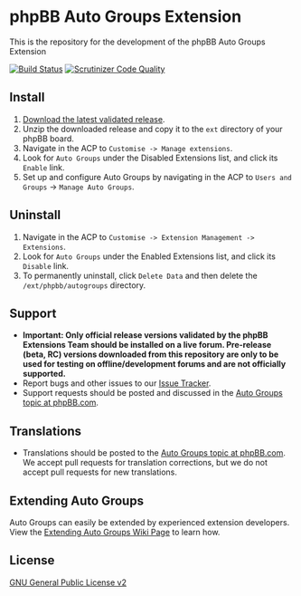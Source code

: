 # phpBB Auto Groups Extension

This is the repository for the development of the phpBB Auto Groups Extension

[![Build Status](https://travis-ci.org/phpbb-extensions/autogroups.svg)](https://travis-ci.org/phpbb-extensions/autogroups)
[![Scrutinizer Code Quality](https://scrutinizer-ci.com/g/phpbb-extensions/autogroups/badges/quality-score.png?b=master)](https://scrutinizer-ci.com/g/phpbb-extensions/autogroups/?branch=master)

## Install

1. [Download the latest validated release](https://www.phpbb.com/customise/db/extension/auto_groups/).
2. Unzip the downloaded release and copy it to the `ext` directory of your phpBB board.
3. Navigate in the ACP to `Customise -> Manage extensions`.
4. Look for `Auto Groups` under the Disabled Extensions list, and click its `Enable` link.
5. Set up and configure Auto Groups by navigating in the ACP to `Users and Groups` -> `Manage Auto Groups`.

## Uninstall

1. Navigate in the ACP to `Customise -> Extension Management -> Extensions`.
2. Look for `Auto Groups` under the Enabled Extensions list, and click its `Disable` link.
3. To permanently uninstall, click `Delete Data` and then delete the `/ext/phpbb/autogroups` directory.

## Support

* **Important: Only official release versions validated by the phpBB Extensions Team should be installed on a live forum. Pre-release (beta, RC) versions downloaded from this repository are only to be used for testing on offline/development forums and are not officially supported.**
* Report bugs and other issues to our [Issue Tracker](https://github.com/phpbb-extensions/autogroups/issues).
* Support requests should be posted and discussed in the [Auto Groups topic at phpBB.com](https://www.phpbb.com/customise/db/extension/auto_groups/support).

## Translations

* Translations should be posted to the [Auto Groups topic at phpBB.com](https://www.phpbb.com/customise/db/extension/auto_groups/support/topic/142681). We accept pull requests for translation corrections, but we do not accept pull requests for new translations.

## Extending Auto Groups

Auto Groups can easily be extended by experienced extension developers. View the [Extending Auto Groups Wiki Page](https://github.com/phpbb-extensions/autogroups/wiki/Extending-Auto-Groups) to learn how.

## License
[GNU General Public License v2](http://opensource.org/licenses/GPL-2.0)

